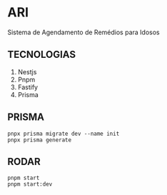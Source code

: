 # ARI

Sistema de Agendamento de Remédios para Idosos

## TECNOLOGIAS

1. Nestjs
2. Pnpm
3. Fastify
4. Prisma

## PRISMA

```node
pnpx prisma migrate dev --name init
pnpx prisma generate
```

## RODAR

```node
pnpm start
pnpm start:dev
```
